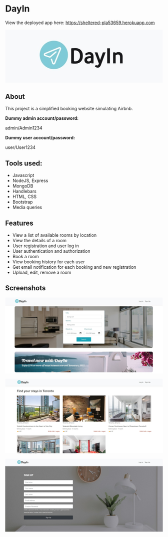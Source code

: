 # DayIn

View the deployed app here: <a href="https://sheltered-pla53659.herokuapp.com">https://sheltered-pla53659.herokuapp.com</a>

![](./public/logo.jpg?raw=true)


## About
This project is a simplified booking website simulating Airbnb.

**Dummy admin account/password:**

admin/Admin1234

**Dummy user account/password:**

user/User1234

## Tools used:
- Javascript
- NodeJS, Express
- MongoDB
- Handlebars
- HTML, CSS
- Bootstrap
- Media queries

## Features
- View a list of available rooms by location
- View the details of a room
- User registration and user log in
- User authentication and authorization
- Book a room
- View booking history for each user
- Get email notification for each booking and new registration
- Upload, edit, remove a room

## Screenshots
![](./public/SharedScreenshot1.jpg?raw=true)


![](./public/SharedScreenshot2.jpg?raw=true)


![](./public/SharedScreenshot3.jpg?raw=true)
